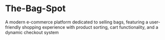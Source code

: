 # The-Bag-Spot
A modern e-commerce platform dedicated to selling bags, featuring a user-friendly shopping experience with product sorting, cart functionality, and a dynamic checkout system
